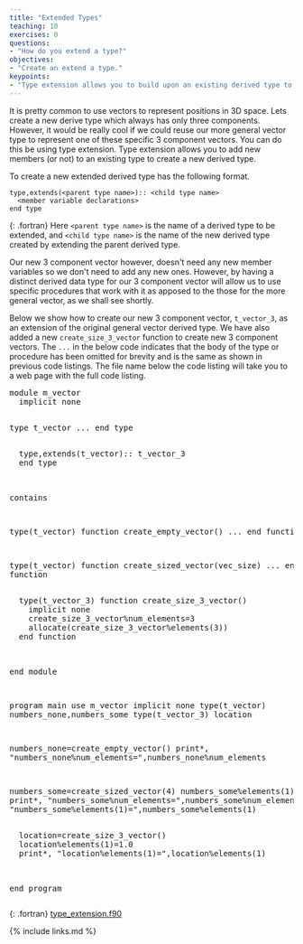 ```yaml
---
title: "Extended Types"
teaching: 10
exercises: 0
questions:
- "How do you extend a type?"
objectives:
- "Create an extend a type."
keypoints:
- "Type extension allows you to build upon an existing derived type to create a new derived type."
---
```


It is pretty common to use vectors to represent positions in 3D space. Lets create a new derive type which always has only three components. However, it would be really cool if we could reuse our more general vector type to represent one of these specific 3 component vectors. You can do this be using type extension. Type extension allows you to add new members (or not) to an existing type to create a new derived type.

To create a new extended derived type has the following format.
~~~
type,extends(<parent type name>):: <child type name>
  <member variable declarations>
end type
~~~
{: .fortran}
Here `<parent type name>` is the name of a derived type to be extended, and `<child type name>` is the name of the new derived type created by extending the parent derived type.

Our new 3 component vector however, doesn't need any new member variables so we don't need to add any new ones. However, by having a distinct derived data type for our 3 component vector will allow us to use specific procedures that work with it as apposed to the those for the more general vector, as we shall see shortly.

Below we show how to create our new 3 component vector, `t_vector_3`, as an extension of the original general vector derived type. We have also added a new `create_size_3_vector` function to create new 3 component vectors. The `...` in the below code indicates that the body of the type or procedure has been omitted for brevity and is the same as shown in previous code listings. The file name below the code listing will take you to a web page with the full code listing.

<div class="gitfile" markdown="1">
<div class="language-plaintext fortran highlighter-rouge">
<div class="highlight">
<pre class="highlight">
module m_vector
  implicit none
  
  type t_vector
    ...
  end type
  
<div class="codehighlight">  type,extends(t_vector):: t_vector_3
  end type</div>
  
  contains
  
  type(t_vector) function create_empty_vector()
    ...
  end function
  
  type(t_vector) function create_sized_vector(vec_size)
    ...
  end function
  
<div class="codehighlight">  type(t_vector_3) function create_size_3_vector()
    implicit none
    create_size_3_vector%num_elements=3
    allocate(create_size_3_vector%elements(3))
  end function</div>
  
end module

program main
  use m_vector
  implicit none
  type(t_vector) numbers_none,numbers_some
  type(t_vector_3) location
  
  numbers_none=create_empty_vector()
  print*, "numbers_none%num_elements=",numbers_none%num_elements
  
  numbers_some=create_sized_vector(4)
  numbers_some%elements(1)=2
  print*, "numbers_some%num_elements=",numbers_some%num_elements
  print*, "numbers_some%elements(1)=",numbers_some%elements(1)
  
<div class="codehighlight">  location=create_size_3_vector()
  location%elements(1)=1.0
  print*, "location%elements(1)=",location%elements(1)</div>
  
end program
</pre>
</div>
</div>

{: .fortran}
[type_extension.f90](https://github.com/acenet-arc/fortran_oop_as_a_second_language/blob/gh-pages/code/type_extension.f90)
</div>

{% include links.md %}